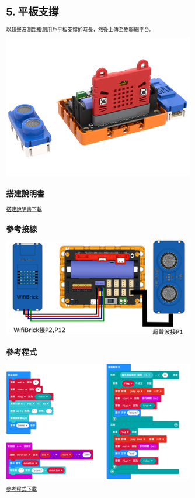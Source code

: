 # 5. 平板支撐

以超聲波測距檢測用戶平板支撐的時長，然後上傳至物聯網平台。

![](./images/plank.png)

## 搭建說明書

[搭建說明書下載]()

## 參考接線

![](./images/plank_wire.png)

## 參考程式

![](./images/plank_code.png)

[參考程式下載](https://makecode.microbit.org/_f9kYzjA12RMg)